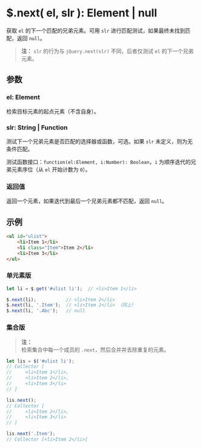 # $.next( el, slr ): Element | null

获取 `el` 的下一个匹配的兄弟元素。可用 `slr` 进行匹配测试，如果最终未找到匹配，返回 `null`。

> **注：**
> `slr` 的行为与 `jQuery.next(slr)` 不同，后者仅测试 `el` 的下一个兄弟元素。


## 参数

### el: Element

检索目标元素的起点元素（不含自身）。


### slr: String | Function

测试下一个兄弟元素是否匹配的选择器或函数，可选。如果 `slr` 未定义，则为无条件匹配。

测试函数接口：`function(el:Element, i:Number): Boolean`，`i` 为顺序迭代的兄弟元素序位（从 `el` 开始计数为 `0`）。


### 返回值

返回一个元素，如果迭代到最后一个兄弟元素都不匹配，返回 `null`。


## 示例

```html
<ul id="ulist">
    <li>Item 1</li>
    <li class="Item">Item 2</li>
    <li>Item 3</li>
</ul>
```


### 单元素版

```js
let li = $.get('#ulist li');  // <li>Item 1</li>

$.next(li);           // <li>Item 2</li>
$.next(li, '.Item');  // <li>Item 2</li> （同上）
$.next(li, '.Abc');   // null
```


### 集合版

> **注：**<br>
> 检索集合中每一个成员的 `.next`，然后合并并去除重复的元素。

```js
let lis = $('#ulist li');
// Collector [
//     <li>Item 1</li>,
//     <li>Item 2</li>,
//     <li>Item 3</li>
// ]

lis.next();
// Collector [
//     <li>Item 2</li>,
//     <li>Item 3</li>
// ]

lis.next('.Item');
// Collector [<li>Item 2</li>]
```
